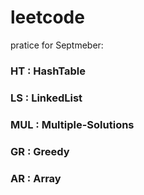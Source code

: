 # leetcode

pratice for Septmeber:

### HT : HashTable

### LS : LinkedList

### MUL : Multiple-Solutions

### GR : Greedy

### AR : Array
